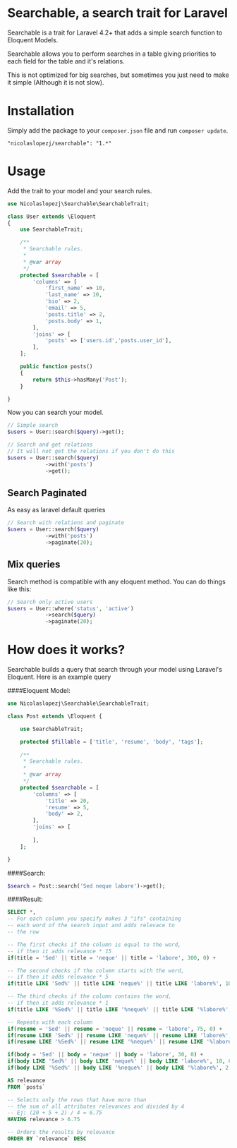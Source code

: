 Searchable, a search trait for Laravel
==========================================

Searchable is a trait for Laravel 4.2+ that adds a simple search function to Eloquent Models.

Searchable allows you to perform searches in a table giving priorities to each field for the table and it's relations.

This is not optimized for big searches, but sometimes you just need to make it simple (Although it is not slow).

# Installation

Simply add the package to your `composer.json` file and run `composer update`.

```
"nicolaslopezj/searchable": "1.*"
```

# Usage

Add the trait to your model and your search rules.

```php
use Nicolaslopezj\Searchable\SearchableTrait;

class User extends \Eloquent
{
    use SearchableTrait;

    /**
     * Searchable rules.
     *
     * @var array
     */
    protected $searchable = [
        'columns' => [
            'first_name' => 10,
            'last_name' => 10,
            'bio' => 2,
            'email' => 5,
            'posts.title' => 2,
            'posts.body' => 1,
        ],
        'joins' => [
            'posts' => ['users.id','posts.user_id'],
        ],
    ];

    public function posts()
    {
        return $this->hasMany('Post');
    }

}
```

Now you can search your model.

```php
// Simple search
$users = User::search($query)->get();

// Search and get relations
// It will not get the relations if you don't do this
$users = User::search($query)
            ->with('posts')
            ->get();
```


## Search Paginated

As easy as laravel default queries

```php
// Search with relations and paginate
$users = User::search($query)
            ->with('posts')
            ->paginate(20);
```

## Mix queries

Search method is compatible with any eloquent method. You can do things like this:

```php
// Search only active users
$users = User::where('status', 'active')
            ->search($query)
            ->paginate(20);
```


# How does it works?

Searchable builds a query that search through your model using Laravel's Eloquent.
Here is an example query

####Eloquent Model:
```php
use Nicolaslopezj\Searchable\SearchableTrait;

class Post extends \Eloquent {

    use SearchableTrait;

    protected $fillable = ['title', 'resume', 'body', 'tags'];
    
    /**
     * Searchable rules.
     *
     * @var array
     */
    protected $searchable = [
        'columns' => [
            'title' => 20,
            'resume' => 5,
            'body' => 2,
        ],
        'joins' => [
            
        ],
    ];

}
```

####Search:
```php
$search = Post::search('Sed neque labore')->get();
```

####Result:
```sql
SELECT *,
-- For each column you specify makes 3 "ifs" containing 
-- each word of the search input and adds relevace to 
-- the row

-- The first checks if the column is equal to the word,
-- if then it adds relevance * 15
if(title = 'Sed' || title = 'neque' || title = 'labore', 300, 0) +

-- The second checks if the column starts with the word,
-- if then it adds relevance * 5
if(title LIKE 'Sed%' || title LIKE 'neque%' || title LIKE 'labore%', 100, 0) + 

-- The third checks if the column contains the word, 
-- if then it adds relevance * 1
if(title LIKE '%Sed%' || title LIKE '%neque%' || title LIKE '%labore%', 20, 0) + 

-- Repeats with each column
if(resume = 'Sed' || resume = 'neque' || resume = 'labore', 75, 0) + 
if(resume LIKE 'Sed%' || resume LIKE 'neque%' || resume LIKE 'labore%', 25, 0) + 
if(resume LIKE '%Sed%' || resume LIKE '%neque%' || resume LIKE '%labore%', 5, 0) + 

if(body = 'Sed' || body = 'neque' || body = 'labore', 30, 0) + 
if(body LIKE 'Sed%' || body LIKE 'neque%' || body LIKE 'labore%', 10, 0) + 
if(body LIKE '%Sed%' || body LIKE '%neque%' || body LIKE '%labore%', 2, 0) + 

AS relevance
FROM `posts`

-- Selects only the rows that have more than
-- the sum of all attributes relevances and divided by 4
-- Ej: (20 + 5 + 2) / 4 = 6.75
HAVING relevance > 6.75

-- Orders the results by relevance
ORDER BY `relevance` DESC
```

